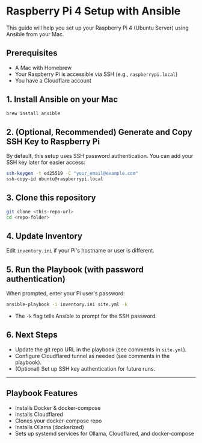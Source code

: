 # Raspberry Pi 4 Setup with Ansible

This guide will help you set up your Raspberry Pi 4 (Ubuntu Server) using Ansible from your Mac.

## Prerequisites
- A Mac with Homebrew
- Your Raspberry Pi is accessible via SSH (e.g., `raspberrypi.local`)
- You have a Cloudflare account

## 1. Install Ansible on your Mac
```sh
brew install ansible
```

## 2. (Optional, Recommended) Generate and Copy SSH Key to Raspberry Pi
By default, this setup uses SSH password authentication. You can add your SSH key later for easier access:
```sh
ssh-keygen -t ed25519 -C "your_email@example.com"
ssh-copy-id ubuntu@raspberrypi.local
```

## 3. Clone this repository
```sh
git clone <this-repo-url>
cd <repo-folder>
```

## 4. Update Inventory
Edit `inventory.ini` if your Pi's hostname or user is different.

## 5. Run the Playbook (with password authentication)
When prompted, enter your Pi user's password:
```sh
ansible-playbook -i inventory.ini site.yml -k
```
- The `-k` flag tells Ansible to prompt for the SSH password.

## 6. Next Steps
- Update the git repo URL in the playbook (see comments in `site.yml`).
- Configure Cloudflared tunnel as needed (see comments in the playbook).
- (Optional) Set up SSH key authentication for future runs.

---

## Playbook Features
- Installs Docker & docker-compose
- Installs Cloudflared
- Clones your docker-compose repo
- Installs Ollama (dockerized)
- Sets up systemd services for Ollama, Cloudflared, and docker-compose 